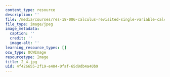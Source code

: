 ```yaml
---
content_type: resource
description: ''
file: /media/courses/res-18-006-calculus-revisited-single-variable-calculus-fall-2010/4f4266552f19e4040faf65d9db4a40b9_2_4.jpg
file_type: image/jpeg
image_metadata:
  caption: ''
  credit: ''
  image-alt: ''
learning_resource_types: []
ocw_type: OCWImage
resourcetype: Image
title: 2_4.jpg
uid: 4f426655-2f19-e404-0faf-65d9db4a40b9
---
```

